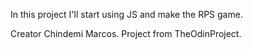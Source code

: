 In this project I'll start using JS and make the RPS game.

Creator Chindemi Marcos. Project from TheOdinProject.